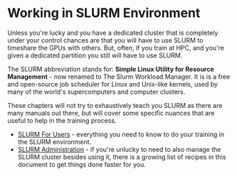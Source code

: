 # Working in SLURM Environment

Unless you're lucky and you have a dedicated cluster that is completely under your control chances are that you will have to use SLURM to timeshare the GPUs with others. But, often, if you train at HPC, and you're given a dedicated partition you still will have to use SLURM.

The SLURM abbreviation stands for: **Simple Linux Utility for Resource Management** - now renamed to
The Slurm Workload Manager. It is is a free and open-source job scheduler for Linux and Unix-like kernels, used by many of the world's supercomputers and computer clusters.

These chapters will not try to exhaustively teach you SLURM as there are many manuals out there, but will cover some specific nuances that are useful to help in the training process.

- [SLURM For Users](./users.md) - everything you need to know to do your training in the SLURM environment.
- [SLURM Administration](./admin.md) - if you're unlucky to need to also manage the SLURM cluster besides using it, there is a growing list of recipes in this document to get things done faster for you.
